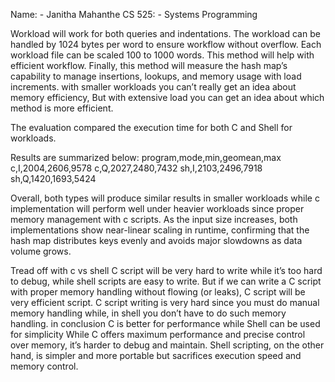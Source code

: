 Name: - Janitha Mahanthe
CS 525: - Systems Programming  

Workload will work for both queries and indentations.
The workload can be handled by 1024 bytes per word to ensure workflow without overflow. 
Each workload file can be scaled 100 to 1000 words.
This method will help with efficient workflow.
Finally, this method will measure the hash map’s capability to manage insertions, lookups, and memory usage with load increments.
with smaller workloads you can’t really get an idea about memory efficiency, But with extensive load you can get an idea about which method is more efficient.

The evaluation compared the execution time for both C and Shell for workloads.

Results are summarized below:
program,mode,min,geomean,max
c,I,2004,2606,9578
c,Q,2027,2480,7432
sh,I,2103,2496,7918
sh,Q,1420,1693,5424

Overall, both types will produce similar results in smaller workloads while c implementation will perform well under heavier workloads since proper memory management with c scripts. 
As the input size increases, both implementations show near-linear scaling in runtime, confirming that the hash map distributes keys evenly and avoids major slowdowns as data volume grows.

Tread off with c vs shell
   C script will be very hard to write while it’s too hard to debug, while shell scripts are easy to write.
   But if we can write a C script with proper memory handling without flowing (or leaks), C script will be very efficient script.
   C script writing is very hard since you must do manual memory handling while, in shell you don’t have to do such memory handling.
   in conclusion C is better for performance while Shell can be used for simplicity
While C offers maximum performance and precise control over memory, it’s harder to debug and maintain. Shell scripting, on the other hand, is simpler and more portable but sacrifices execution speed and memory control.


